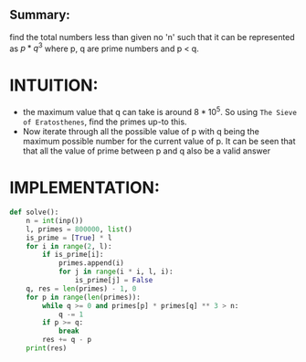 ## Summary:
find the total numbers less than given no 'n' such that it can be represented as $p*q^3$ where p, q are prime numbers and p < q.

# INTUITION:
- the maximum value that q can take is around $8*10^5$. So using `The Sieve of Eratosthenes`, find the primes up-to this.
- Now iterate through all the possible value of p with q being the maximum possible number for the current value of p. It can be seen that that all the value of prime between p and q also be a valid answer

# IMPLEMENTATION:
```python
def solve():  
    n = int(inp())  
    l, primes = 800000, list()  
    is_prime = [True] * l  
    for i in range(2, l):  
        if is_prime[i]:  
            primes.append(i)  
            for j in range(i * i, l, i):  
                is_prime[j] = False  
    q, res = len(primes) - 1, 0  
    for p in range(len(primes)):  
        while q >= 0 and primes[p] * primes[q] ** 3 > n:  
            q -= 1  
        if p >= q:  
            break        
        res += q - p  
    print(res)
```